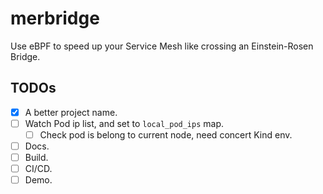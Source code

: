 # merbridge

Use eBPF to speed up your Service Mesh like crossing an Einstein-Rosen Bridge.

## TODOs

- [X] A better project name.
- [ ] Watch Pod ip list, and set to `local_pod_ips` map.
  - [ ] Check pod is belong to current node, need concert Kind env.
- [ ] Docs.
- [ ] Build.
- [ ] CI/CD.
- [ ] Demo.
